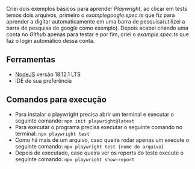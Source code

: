 Criei dois exemplos básicos para aprender *Playwright*, ao clicar em tests temos dois arquivos, primeiro o *examplegoogle.spec.ts* que fiz para aprender a digitar automaticamente em uma barra de pesquisa(utilizei a barra de pesquisa do google como exemplo). Depois acabei criando uma conta no *Github* apenas para testar e por fim, criei o *example.spec.ts* que faz o login automático dessa conta. 

## Ferramentas  
- [NodeJS](https://nodejs.org/en/) versão 18.12.1 LTS 
- IDE de sua preferência

## Comandos para execução  
- Para instalar o playwright precisa abrir um terminal e executar o seguinte comando: `npm init playwright@latest`  
- Para executar o programa precisa executar o seguinte comando no terminal: `npx playwright test`  
- Como há mais de um arquivo, caso queira rodar apenas um execute o seguinte comando: `npx playwright test {nome do arquivo}`  
- Depois de executado, caso queira ver os reports do teste execute o seguinte comando: `npx playwright show-report`


